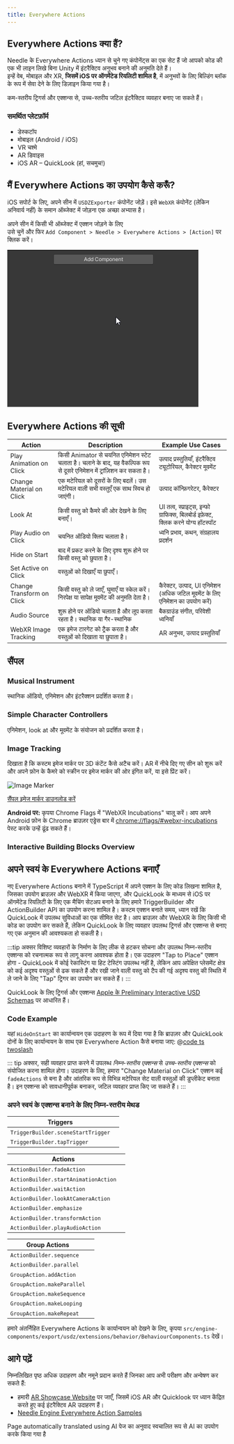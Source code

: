 ```yaml
---
title: Everywhere Actions
---
```


## Everywhere Actions क्या हैं?

Needle के Everywhere Actions ध्यान से चुने गए कंपोनेंट्स का एक सेट हैं जो आपको कोड की एक भी लाइन लिखे बिना Unity में इंटरैक्टिव अनुभव बनाने की अनुमति देते हैं।  
इन्हें वेब, मोबाइल और XR, **जिसमें iOS पर ऑगमेंटेड रियलिटी शामिल है**, में अनुभवों के लिए बिल्डिंग ब्लॉक के रूप में सेवा देने के लिए डिज़ाइन किया गया है।  

कम-स्तरीय ट्रिगर्स और एक्शन्स से, उच्च-स्तरीय जटिल इंटरैक्टिव व्यवहार बनाए जा सकते हैं।  

### समर्थित प्लेटफ़ॉर्म
- डेस्कटॉप
- मोबाइल (Android / iOS)
- VR चश्मे
- AR डिवाइस
- iOS AR – QuickLook (हां, सचमुच!)

## मैं Everywhere Actions का उपयोग कैसे करूँ?

iOS सपोर्ट के लिए, अपने सीन में `USDZExporter` कंपोनेंट जोड़ें। इसे `WebXR` कंपोनेंट (लेकिन अनिवार्य नहीं) के समान ऑब्जेक्ट में जोड़ना एक अच्छा अभ्यास है।

अपने सीन में किसी भी ऑब्जेक्ट में एक्शन जोड़ने के लिए  
उसे चुनें और फिर `Add Component > Needle > Everywhere Actions > [Action]` पर क्लिक करें।

![](/imgs/everywhere-actions-component-menu.gif)

## Everywhere Actions की सूची

| Action | Description | Example Use Cases |
| --- | --- | --- |
| Play Animation on Click | किसी Animator से चयनित एनिमेशन स्टेट चलाता है। चलाने के बाद, यह वैकल्पिक रूप से दूसरे एनिमेशन में ट्रांज़िशन कर सकता है। | उत्पाद प्रस्तुतियाँ, इंटरैक्टिव ट्यूटोरियल, कैरेक्टर मूवमेंट |
| Change Material on Click | एक मटेरियल को दूसरों के लिए बदलें। उस मटेरियल वाली सभी वस्तुएँ एक साथ स्विच हो जाएंगी। | उत्पाद कॉन्फ़िगरेटर, कैरेक्टर |
| Look At | किसी वस्तु को कैमरे की ओर देखने के लिए बनाएँ। | UI तत्व, स्प्राइट्स, इन्फो ग्राफिक्स, बिलबोर्ड इफ़ेक्ट, क्लिक करने योग्य हॉटस्पॉट |
| Play Audio on Click | चयनित ऑडियो क्लिप चलाता है। | ध्वनि प्रभाव, कथन, संग्रहालय प्रदर्शन |
| Hide on Start | बाद में प्रकट करने के लिए दृश्य शुरू होने पर किसी वस्तु को छुपाता है। |
| Set Active on Click | वस्तुओं को दिखाएँ या छुपाएँ। |  |
| Change Transform on Click | किसी वस्तु को ले जाएँ, घुमाएँ या स्केल करें। निरपेक्ष या सापेक्ष मूवमेंट की अनुमति देता है। | कैरेक्टर, उत्पाद, UI एनिमेशन (अधिक जटिल मूवमेंट के लिए एनिमेशन का उपयोग करें) |
| Audio Source | शुरू होने पर ऑडियो चलाता है और लूप करता रहता है। स्थानिक या गैर-स्थानिक | बैकग्राउंड संगीत, परिवेशी ध्वनियाँ |
| WebXR Image Tracking | एक इमेज टारगेट को ट्रैक करता है और वस्तुओं को दिखाता या छुपाता है। | AR अनुभव, उत्पाद प्रस्तुतियाँ |

## सैंपल

### Musical Instrument

स्थानिक ऑडियो, एनिमेशन और इंटरैक्शन प्रदर्शित करता है।

<sample src="https://engine.needle.tools/samples-uploads/musical-instrument" />

### Simple Character Controllers

एनिमेशन, look at और मूवमेंट के संयोजन को प्रदर्शित करता है।  

<sample src="https://engine.needle.tools/samples-uploads/usdz-characters" />

### Image Tracking

दिखाता है कि कस्टम इमेज मार्कर पर 3D कंटेंट कैसे अटैच करें। AR में नीचे दिए गए सीन को शुरू करें और अपने फ़ोन के कैमरे को स्क्रीन पर इमेज मार्कर की ओर इंगित करें, या इसे प्रिंट करें।     

<img src="https://engine.needle.tools/samples-uploads/image-tracking/assets/needle-marker.png" alt="Image Marker" width=300 />    

<a href="https://engine.needle.tools/samples-uploads/image-tracking/assets/needle-marker.png" target="_blank">सैंपल इमेज मार्कर डाउनलोड करें</a>  

**Android पर:** कृपया Chrome Flags में "WebXR Incubations" चालू करें। आप अपने Android फ़ोन के Chrome ब्राउज़र एड्रेस बार में [chrome://flags/#webxr-incubations](chrome://flags/#webxr-incubations) पेस्ट करके उन्हें ढूंढ सकते हैं।  

<sample src="https://engine.needle.tools/samples-uploads/image-tracking" />

### Interactive Building Blocks Overview

<sample src="https://engine.needle.tools/samples-uploads/usdz-interactivity" />

## अपने स्वयं के Everywhere Actions बनाएँ

नए Everywhere Actions बनाने में TypeScript में अपने एक्शन के लिए कोड लिखना शामिल है, जिसका उपयोग ब्राउज़र और WebXR में किया जाएगा, और QuickLook के माध्यम से iOS पर ऑगमेंटेड रियलिटी के लिए एक मैचिंग सेटअप बनाने के लिए हमारे TriggerBuilder और ActionBuilder API का उपयोग करना शामिल है। कस्टम एक्शन बनाते समय, ध्यान रखें कि QuickLook में उपलब्ध सुविधाओं का एक सीमित सेट है। आप ब्राउज़र और WebXR के लिए किसी भी कोड का उपयोग कर सकते हैं, लेकिन QuickLook के लिए व्यवहार उपलब्ध ट्रिगर्स और एक्शन्स से बनाए गए एक अनुमान की आवश्यकता हो सकती है।

:::tip
अक्सर विशिष्ट व्यवहारों के निर्माण के लिए लीक से हटकर सोचना और उपलब्ध निम्न-स्तरीय एक्शन्स को रचनात्मक रूप से लागू करना आवश्यक होता है। एक उदाहरण "Tap to Place" एक्शन होगा - QuickLook में कोई रेकास्टिंग या हिट टेस्टिंग उपलब्ध नहीं है, लेकिन आप अपेक्षित प्लेसमेंट क्षेत्र को कई अदृश्य वस्तुओं से ढक सकते हैं और रखी जाने वाली वस्तु को टैप की गई अदृश्य वस्तु की स्थिति में ले जाने के लिए "Tap" ट्रिगर का उपयोग कर सकते हैं।
:::

QuickLook के लिए ट्रिगर्स और एक्शन्स [Apple के Preliminary Interactive USD Schemas](https://developer.apple.com/documentation/arkit/usdz_schemas_for_ar/actions_and_triggers) पर आधारित हैं।

### Code Example

यहां `HideOnStart` का कार्यान्वयन एक उदाहरण के रूप में दिया गया है कि ब्राउज़र और QuickLook दोनों के लिए कार्यान्वयन के साथ एक Everywhere Action कैसे बनाया जाए:
@[code ts twoslash](@code/component-everywhere-action-hideonstart.ts)

::: tip
अक्सर, सही व्यवहार प्राप्त करने में उपलब्ध _निम्न-स्तरीय एक्शन्स_ से _उच्च-स्तरीय एक्शन्स_ को संयोजित करना शामिल होगा। उदाहरण के लिए, हमारा "Change Material on Click" एक्शन कई `fadeActions` से बना है और आंतरिक रूप से विभिन्न मटेरियल सेट वाली वस्तुओं की डुप्लीकेट बनाता है। इन एक्शन्स को सावधानीपूर्वक बनाकर, जटिल व्यवहार प्राप्त किए जा सकते हैं।
:::

### अपने स्वयं के एक्शन्स बनाने के लिए निम्न-स्तरीय मेथड

| Triggers | |
| --- | --- |
| `TriggerBuilder.sceneStartTrigger` | |
| `TriggerBuilder.tapTrigger` | |

| Actions | |
| --- | --- |
| `ActionBuilder.fadeAction` | |
| `ActionBuilder.startAnimationAction` | |
| `ActionBuilder.waitAction` | |
| `ActionBuilder.lookAtCameraAction` | |
| `ActionBuilder.emphasize` | |
| `ActionBuilder.transformAction` | |
| `ActionBuilder.playAudioAction` | |

| Group Actions | |
| --- | --- |
| `ActionBuilder.sequence` | |
| `ActionBuilder.parallel` | |
| `GroupAction.addAction` | |
| `GroupAction.makeParallel` | |
| `GroupAction.makeSequence` | |
| `GroupAction.makeLooping` | |
| `GroupAction.makeRepeat` | |

हमारे अंतर्निहित Everywhere Actions के कार्यान्वयन को देखने के लिए, कृपया `src/engine-components/export/usdz/extensions/behavior/BehaviourComponents.ts` देखें।

## आगे पढ़ें

निम्नलिखित पृष्ठ अधिक उदाहरण और नमूने प्रदान करते हैं जिनका आप अभी परीक्षण और अन्वेषण कर सकते हैं:

- हमारी [AR Showcase Website](https://engine.needle.tools/projects/ar-showcase/) पर जाएँ, जिसमें iOS AR और Quicklook पर ध्यान केंद्रित करते हुए कई इंटरैक्टिव AR उदाहरण हैं।
- [Needle Engine Everywhere Action Samples](https://engine.needle.tools/samples/?overlay=samples&tag=everywhere+actions)

Page automatically translated using AI
पेज का अनुवाद स्वचालित रूप से AI का उपयोग करके किया गया है